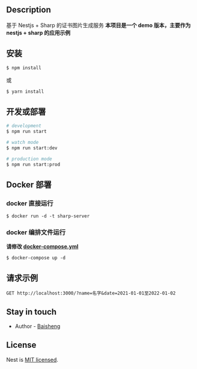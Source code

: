 ## Description
基于 Nestjs + Sharp 的证书图片生成服务
**本项目是一个 demo 版本，主要作为 nestjs + sharp 的应用示例**

## 安装

```bash
$ npm install
```
或
```bash
$ yarn install
```

## 开发或部署

```bash
# development
$ npm run start

# watch mode
$ npm run start:dev

# production mode
$ npm run start:prod
```

## Docker 部署
### docker 直接运行
```
$ docker run -d -t sharp-server
```
### docker 编排文件运行
**请修改 [docker-compose.yml](./docker-compose.yml)**
```
$ docker-compose up -d
```


## 请求示例
```
GET http://localhost:3000/?name=名字&date=2021-01-01至2022-01-02
```
## Stay in touch

- Author - [Baisheng](https://baisheng.me)

## License

  Nest is [MIT licensed](LICENSE).
